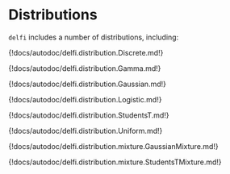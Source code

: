 # Distributions

`delfi` includes a number of distributions, including:

{!docs/autodoc/delfi.distribution.Discrete.md!}

{!docs/autodoc/delfi.distribution.Gamma.md!}

{!docs/autodoc/delfi.distribution.Gaussian.md!}

{!docs/autodoc/delfi.distribution.Logistic.md!}

{!docs/autodoc/delfi.distribution.StudentsT.md!}

{!docs/autodoc/delfi.distribution.Uniform.md!}

{!docs/autodoc/delfi.distribution.mixture.GaussianMixture.md!}

{!docs/autodoc/delfi.distribution.mixture.StudentsTMixture.md!}
